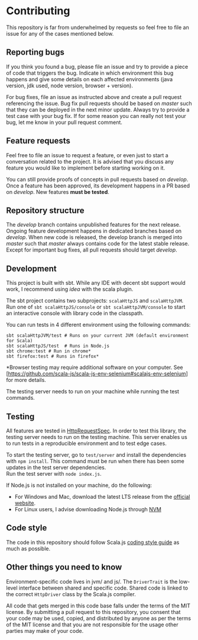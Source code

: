 # Contributing

This repository is far from underwhelmed by requests so feel free to file an issue
for any of the cases mentioned below.

## Reporting bugs

If you think you found a bug, please file an issue and try to provide a piece of
code that triggers the bug. Indicate in which environment this bug happens and give
some details on each affected environments (java version, jdk used, node version,
browser + version).

For bug fixes, file an issue as instructed above and create a pull request referencing
the issue. Bug fix pull requests should be based on _master_  such that they can
be deployed in the next minor update. Always try to provide a test case with your
bug fix. If for some reason you can really not test your bug, let me know in your
pull request comment.

## Feature requests

Feel free to file an issue to request a feature, or even just to start a conversation
related to the project. It is advised that you discuss any feature you would like
to implement before starting working on it.

You can still provide proofs of concepts in pull requests based on _develop_.
Once a feature has been approved, its development happens in a PR based on _develop_.
New features **must be tested**.


## Repository structure

The _develop_ branch contains unpublished features for the next release. Ongoing
feature development happens in dedicated branches based on _develop_. When new
code is released, the develop branch is merged into _master_ such that _master_
always contains code for the latest stable release.  
Except for important bug fixes, all pull requests should target _develop_.

## Development

This project is built with sbt. While any IDE with decent sbt support would work,
I recommend using _idea_ with the scala plugin.

The sbt project contains two subprojects: `scalaHttpJS` and `scalaHttpJVM`.
Run one of `sbt scalaHttpJS/console` or `sbt scalaHttpJVM/console` to start an interactive
console with library code in the classpath.

You can run tests in 4 different environment using the following commands:
```
sbt scalaHttpJVM/test # Runs on your current JVM (default environment for Scala)
sbt scalaHttpJS/test  # Runs in Node.js
sbt chrome:test # Run in chrome*
sbt firefox:test # Runs in firefox*
```
*Browser testing may require additional software on your computer. See
[https://github.com/scala-js/scala-js-env-selenium#scalajs-env-selenium] for more details.

The testing server needs to run on your machine while running the test commands.

## Testing

All features are tested in [HttpRequestSpec](https://github.com/hmil/RosHTTP/blob/master/shared/src/test/scala/fr/hmil/roshttp/client/HttpRequestSpec.scala).
In order to test this library, the testing server needs to run on the testing machine.
This server enables us to run tests in a reproducible environment and to test edge cases.

To start the testing server, go to `test/server` and install the dependencies with
`npm install`. This command must be run when there has been some updates in the
test server dependencies.  
Run the test server with `node index.js`.

If Node.js is not installed on your machine, do the following:
- For Windows and Mac, download the latest LTS release from the [official website](https://nodejs.org).
- For Linux users, I advise downloading Node.js through [NVM](https://github.com/creationix/nvm)

## Code style

The code in this repository should follow Scala.js
[coding style guide](https://github.com/scala-js/scala-js/blob/master/CODINGSTYLE.md)
as much as possible.

## Other things you need to know

Environment-specific code lives in jvm/ and js/. The `DriverTrait` is the
low-level interface between shared and specific code. Shared code is linked to the
correct `HttpDriver` class by the Scala.js compiler.

All code that gets merged in this code base falls under the terms of the MIT license.
By submitting a pull request to this repository, you consent that your code may be
used, copied, and distributed by anyone as per the terms of the MIT license and
that you are not responsible for the usage other parties may make of your code.
